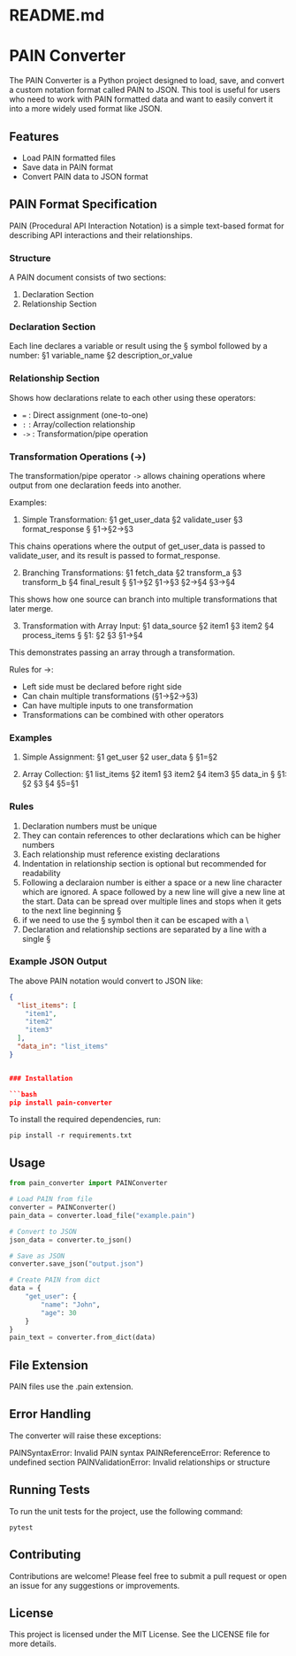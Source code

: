 # README.md

# PAIN Converter

The PAIN Converter is a Python project designed to load, save, and convert a custom notation format called PAIN to JSON. This tool is useful for users who need to work with PAIN formatted data and want to easily convert it into a more widely used format like JSON.

## Features

- Load PAIN formatted files
- Save data in PAIN format
- Convert PAIN data to JSON format

## PAIN Format Specification

PAIN (Procedural API Interaction Notation) is a simple text-based format for describing API interactions and their relationships.

### Structure
A PAIN document consists of two sections:
1. Declaration Section
2. Relationship Section

### Declaration Section
Each line declares a variable or result using the § symbol followed by a number:
§1 variable_name 
§2 description_or_value

### Relationship Section
Shows how declarations relate to each other using these operators:
- `=` : Direct assignment (one-to-one)
- `:` : Array/collection relationship
- `->` : Transformation/pipe operation

### Transformation Operations (->)
The transformation/pipe operator `->` allows chaining operations where output from one declaration feeds into another.

Examples:

1. Simple Transformation:
§1 get_user_data 
§2 validate_user 
§3 format_response 
§
§1->§2->§3

This chains operations where the output of get_user_data is passed to validate_user, and its result is passed to format_response.

2. Branching Transformations:
§1 fetch_data 
§2 transform_a 
§3 transform_b 
§4 final_result 
§
§1->§2 
§1->§3 
§2->§4 
§3->§4

This shows how one source can branch into multiple transformations that later merge.

3. Transformation with Array Input:
§1 data_source 
§2 item1 
§3 item2 
§4 process_items 
§
§1: §2 §3 
§1->§4

This demonstrates passing an array through a transformation.

Rules for ->:
- Left side must be declared before right side
- Can chain multiple transformations (§1->§2->§3)
- Can have multiple inputs to one transformation
- Transformations can be combined with other operators

### Examples

1. Simple Assignment:
§1 get_user 
§2 user_data 
§
§1=§2

2. Array Collection:
§1 list_items 
§2 item1 
§3 item2 
§4 item3 
§5 data_in
§
§1: 
 §2 
 §3 
 §4
§5=§1


### Rules
1. Declaration numbers must be unique
2. They can contain references to other declarations which can be higher numbers
3. Each relationship must reference existing declarations
4. Indentation in relationship section is optional but recommended for readability
5. Following a declaraion number is either a space or a new line character which are ignored. A space followed by a new line will give a new line at the start. Data can be spread over multiple lines and stops when it gets to the next line beginning §
5. if we need to use the § symbol then it can be escaped with a \
6. Declaration and relationship sections are separated by a line with a single §



### Example JSON Output
The above PAIN notation would convert to JSON like:
```json
{
  "list_items": [
    "item1",
    "item2"
	"item3"
  ],
  "data_in": "list_items"
}


### Installation

```bash
pip install pain-converter
```

To install the required dependencies, run:

```
pip install -r requirements.txt
```

## Usage

```python
from pain_converter import PAINConverter

# Load PAIN from file
converter = PAINConverter()
pain_data = converter.load_file("example.pain")

# Convert to JSON
json_data = converter.to_json()

# Save as JSON
converter.save_json("output.json")

# Create PAIN from dict
data = {
    "get_user": {
        "name": "John",
        "age": 30
    }
}
pain_text = converter.from_dict(data)
```

## File Extension
PAIN files use the .pain extension.

## Error Handling
The converter will raise these exceptions:

PAINSyntaxError: Invalid PAIN syntax
PAINReferenceError: Reference to undefined section
PAINValidationError: Invalid relationships or structure


## Running Tests

To run the unit tests for the project, use the following command:

```
pytest
```

## Contributing

Contributions are welcome! Please feel free to submit a pull request or open an issue for any suggestions or improvements.

## License

This project is licensed under the MIT License. See the LICENSE file for more details.